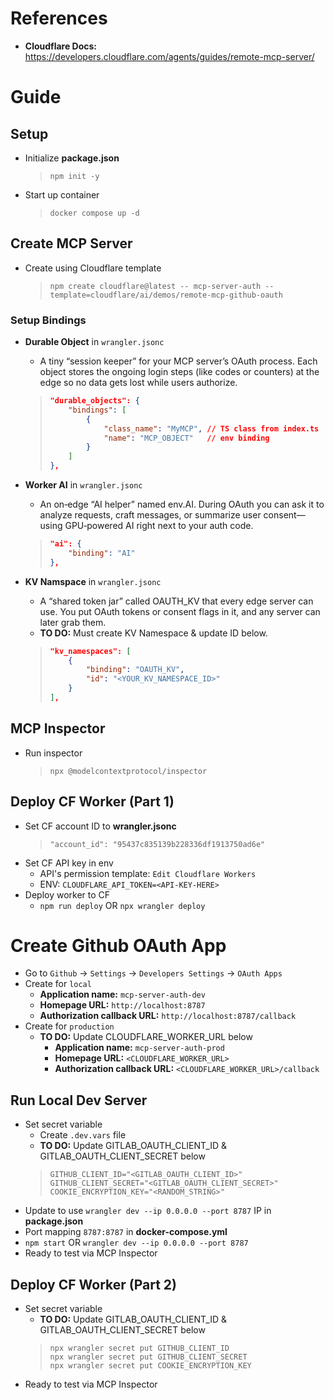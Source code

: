 # References
- **Cloudflare Docs:** https://developers.cloudflare.com/agents/guides/remote-mcp-server/

# Guide
## Setup
- Initialize **package.json**
    > `npm init -y`
- Start up container
    > `docker compose up -d`

## Create MCP Server
- Create using Cloudflare template
    > `npm create cloudflare@latest -- mcp-server-auth --template=cloudflare/ai/demos/remote-mcp-github-oauth`

### Setup Bindings
- **Durable Object** in `wrangler.jsonc`
    - A tiny “session keeper” for your MCP server’s OAuth process. Each object stores the ongoing login steps (like codes or counters) at the edge so no data gets lost while users authorize.
    > ```json
    > "durable_objects": {
    >     "bindings": [
    >         {
    >             "class_name": "MyMCP", // TS class from index.ts
    >             "name": "MCP_OBJECT"   // env binding
    >         }
    >     ]
    > },
    > ```

- **Worker AI** in `wrangler.jsonc`
    - An on‑edge “AI helper” named env.AI. During OAuth you can ask it to analyze requests, craft messages, or summarize user consent—using GPU‑powered AI right next to your auth code.
    > ```json
    > "ai": {
    >     "binding": "AI"
    > },
    > ```

- **KV Namspace** in `wrangler.jsonc`
    - A “shared token jar” called OAUTH_KV that every edge server can use. You put OAuth tokens or consent flags in it, and any server can later grab them.
    - **TO DO:** Must create KV Namespace & update ID below.
    > ```json
    > "kv_namespaces": [
    >     {
    >         "binding": "OAUTH_KV",
    >         "id": "<YOUR_KV_NAMESPACE_ID>"
    >     }
    > ],
    > ```

## MCP Inspector
- Run inspector
    > `npx @modelcontextprotocol/inspector`

## Deploy CF Worker (Part 1)
- Set CF account ID to **wrangler.jsonc**
    > `"account_id": "95437c835139b228336df1913750ad6e"`
- Set CF API key in env
    - API's permission template: `Edit Cloudflare Workers`
    - ENV: `CLOUDFLARE_API_TOKEN=<API-KEY-HERE>`
- Deploy worker to CF
    - `npm run deploy` OR `npx wrangler deploy`

# Create Github OAuth App
- Go to `Github` -> `Settings` -> `Developers Settings` -> `OAuth Apps`
- Create for `local`
    - **Application name:** `mcp-server-auth-dev`
    - **Homepage URL:** `http://localhost:8787`
    - **Authorization callback URL:** `http://localhost:8787/callback`
- Create for `production`
    - **TO DO:** Update CLOUDFLARE_WORKER_URL below
        - **Application name:** `mcp-server-auth-prod`
        - **Homepage URL:** `<CLOUDFLARE_WORKER_URL>`
        - **Authorization callback URL:** `<CLOUDFLARE_WORKER_URL>/callback`

## Run Local Dev Server
- Set secret variable
    - Create `.dev.vars` file
    - **TO DO:** Update GITLAB_OAUTH_CLIENT_ID & GITLAB_OAUTH_CLIENT_SECRET below
    > ```properties
    > GITHUB_CLIENT_ID="<GITLAB_OAUTH_CLIENT_ID>"
    > GITHUB_CLIENT_SECRET="<GITLAB_OAUTH_CLIENT_SECRET>"
    > COOKIE_ENCRYPTION_KEY="<RANDOM_STRING>"
    > ```
- Update to use `wrangler dev --ip 0.0.0.0 --port 8787` IP in **package.json**
- Port mapping `8787:8787` in **docker-compose.yml**
- `npm start` OR `wrangler dev --ip 0.0.0.0 --port 8787`
- Ready to test via MCP Inspector

## Deploy CF Worker (Part 2)
- Set secret variable
    - **TO DO:** Update GITLAB_OAUTH_CLIENT_ID & GITLAB_OAUTH_CLIENT_SECRET below
    > ```
    > npx wrangler secret put GITHUB_CLIENT_ID
    > npx wrangler secret put GITHUB_CLIENT_SECRET
    > npx wrangler secret put COOKIE_ENCRYPTION_KEY
    > ```
- Ready to test via MCP Inspector